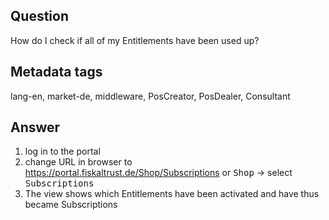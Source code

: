 ## Question

How do I check if all of my Entitlements have been used up?

## Metadata tags

lang-en, market-de, middleware, PosCreator, PosDealer, Consultant

## Answer

1. log in to the portal
2. change URL in browser to https://portal.fiskaltrust.de/Shop/Subscriptions
or <kbd>Shop</kbd> &rarr; select <kbd>Subscriptions</kbd>
3. The view shows which Entitlements have been activated and have thus became Subscriptions
